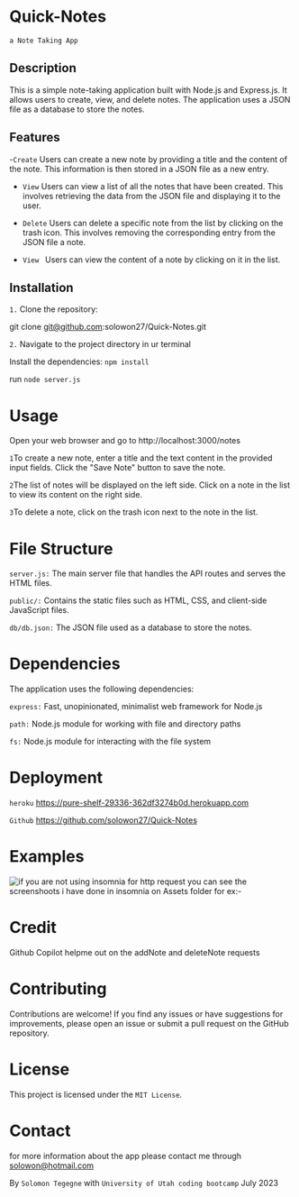 # Quick-Notes
```a Note Taking App ```
## Description 
This is a simple note-taking application built with Node.js and Express.js. It allows users to create, view, and delete notes. The application uses a JSON file as a database to store the notes.

## Features

-```Create``` Users can create a new note by providing a title and the content of the note. This information is then stored in a JSON file as a new entry.

- ```View``` Users can view a list of all the notes that have been created. This involves retrieving the data from the JSON file and displaying it to the user.

- ```Delete``` Users can delete a specific note from the list by clicking on the trash icon. This involves removing the corresponding entry from the JSON file a note.

- ```View ``` Users can view the content of a note by clicking on it in the list.

## Installation

```1.``` Clone the repository:

git clone git@github.com:solowon27/Quick-Notes.git

```2.``` Navigate to the project directory in ur terminal

Install the dependencies:
```npm install```

run ```node server.js```
# Usage
Open your web browser and go to http://localhost:3000/notes 

```1```To create a new note, enter a title and the text content in the provided input fields. Click the "Save Note" button to save the note.

```2```The list of notes will be displayed on the left side. Click on a note in the list to view its content on the right side.

```3```To delete a note, click on the trash icon next to the note in the list.

# File Structure
```server.js:``` The main server file that handles the API routes and serves the HTML files.

```public/:``` Contains the static files such as HTML, CSS, and client-side JavaScript files.

```db/db.json:``` The JSON file used as a database to store the notes.

# Dependencies
The application uses the following dependencies:

```express:``` Fast, unopinionated, minimalist web framework for Node.js

```path:``` Node.js module for working with file and directory paths

```fs:``` Node.js module for interacting with the file system
# Deployment

```heroku``` https://pure-shelf-29336-362df3274b0d.herokuapp.com

```Github``` https://github.com/solowon27/Quick-Notes

# Examples 

![if you are not using ```insomnia``` for http request you can see the screenshoots i have done in insomnia on Assets folder for ex:-](./Assets/get-api-notes-IDs.jpg)

# Credit 
Github Copilot helpme out on the addNote and deleteNote requests
# Contributing
Contributions are welcome! If you find any issues or have suggestions for improvements, please open an issue or submit a pull request on the GitHub repository.

# License
This project is licensed under the ```MIT License```.
# Contact 
for more information about the app please contact me through solowon@hotmail.com

By ```Solomon Tegegne``` with ```University of Utah coding bootcamp``` July 2023




